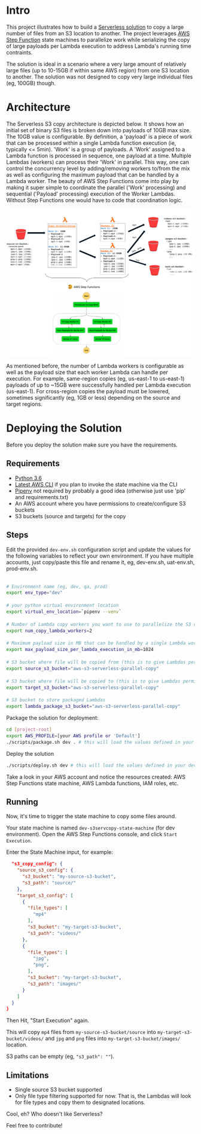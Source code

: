 # Intro

This project illustrates how to build a [Serverless solution](https://aws.amazon.com/serverless/) to copy a large number of files from an S3 location to another. The project leverages [AWS Step Function](https://aws.amazon.com/step-functions/) state machines to parallelize work while serializing the copy of large payloads per Lambda execution to address Lambda's running time contraints. 

The solution is ideal in a scenario where a very large amount of relatively large files (up to 10-15GB if within same AWS region) from one S3 location to another. The solution was not designed to copy very large individual files (eg, 100GB) though.

# Architecture

The Serverless S3 copy architecture is depicted below. It shows how an initial set of binary S3 files is broken down into payloads of 10GB max size. The 10GB value is configurable. By definition, a 'payload' is a piece of work that can be processed within a single Lambda function execution (ie, typically <= 5min). 'Work' is a group of payloads. A 'Work' assigned to a Lambda function is processed in sequence, one payload at a time. Multiple Lambdas (workers) can process their 'Work' in parallel. This way, one can control the concurrency level by adding/removing workers to/from the mix as well as configuring the maximum payload that can be handled by a Lambda worker. The beauty of AWS Step Functions come into play by making it super simple to coordinate the parallel ('Work' processing) and sequential ('Payload' processing) execution of the Worker Lambdas. Without Step Functions one would have to code that coordination logic. 

![Alt text](docs/serverless-parallel-s3-copy.png?raw=true "Serverless Parallel S3 Copy")

As mentioned before, the number of Lambda workers is configurable as well as the payload size that each worker Lambda can handle per execution. For example, same-region copies (eg, us-east-1 to us-east-1) payloads of up to ~15GB were successfully handled per Lambda execution (us-east-1). For cross-region copies the payload must be lowered, sometimes significantly (eg, 1GB or less) depending on the source and target regions. 


# Deploying the Solution

Before you deploy the solution make sure you have the requirements.

## Requirements

* [Python 3.6](https://www.python.org/downloads/)
* [Latest AWS CLI](https://aws.amazon.com/cli/) if you plan to invoke the state machine via the CLI
* [Pipenv](https://github.com/pypa/pipenv) not required by probably a good idea (otherwise just use 'pip' and requirements.txt)
* An AWS account where you have permissions to create/configure S3 buckets
* S3 buckets (source and targets) for the copy


## Steps

Edit the provided ```dev-env.sh``` configuration script and update the values for the following variables to reflect your own environment. If you have multiple accounts, just copy/paste this file and rename it, eg, dev-env.sh, uat-env.sh, prod-env.sh.

```bash

# Environment name (eg, dev, qa, prod)
export env_type="dev"

# your python virtual environment location
export virtual_env_location=`pipenv --venv`

# Number of Lambda copy workers you want to use to parallelize the S3 copy work. You *must* edit the cloudformation template cfn_template.yaml to manually add or remove workers to/from the Step Functions. I know, this is sad and one can use Troposphere to automate that. Give me time and I'll do it ;)
export num_copy_lambda_workers=2

# Maximum payload size in MB that can be handled by a single Lambda worker execution (think in terms of how much can be copied by Lambda given your use case, eg, same-region, cross-region). For reference: Same-region => ~10-15GB, Cross-region: 1GB?
export max_payload_size_per_lambda_execution_in_mb=1024

# S3 bucket where file will be copied from (this is to give Lambdas permission access to the bucket)
export source_s3_bucket="aws-s3-serverless-parallel-copy"

# S3 bucket where file will be copied to (this is to give Lambdas permission access to the bucket - if you plan to use more target buckets, you'll have to add access manually)
export target_s3_bucket="aws-s3-serverless-parallel-copy"

# S3 bucket to store packaged Lambdas
export lambda_package_s3_bucket="aws-s3-serverless-parallel-copy"
```

Package the solution for deployment:

```bash
cd [project-root]
export AWS_PROFILE=[your AWS profile or 'Default']
./scripts/package.sh dev . # this will load the values defined in your dev-env.sh and package the solution artifact in S3
```

Deploy the solution

```bash
./scripts/deploy.sh dev # this will load the values defined in your dev-env.sh and deploy the solution
```

Take a look in your AWS account and notice the resources created: AWS Step Functions state machine, AWS Lambda functions, IAM roles, etc. 

## Running

Now, it's time to trigger the state machine to copy some files around.

Your state machine is named ```dev-s3servcopy-state-machine``` (for dev environment). Open the AWS Step Functions console, and click ```Start Execution```.

Enter the State Machine input, for example:

```json
  "s3_copy_config": {
    "source_s3_config": {
      "s3_bucket": "my-source-s3-bucket",
      "s3_path": "source/"
    },
    "target_s3_config": [
      {
        "file_types": [
          "mp4"
        ],
        "s3_bucket": "my-target-s3-bucket",
        "s3_path": "videos/"
      },
      {
        "file_types": [
          "jpg",
          "png",
        ],
        "s3_bucket": "my-target-s3-bucket",
        "s3_path": "images/"
      }      
    ]
  }
}
```

Then Hit, "Start Execution" again.

This will copy ```mp4``` files from ```my-source-s3-bucket/source``` into ```my-target-s3-bucket/videos/``` and ```jpg``` and ```png``` files into ```my-target-s3-bucket/images/``` location.

S3 paths can be empty (eg, ```"s3_path": ""```).

## Limitations

* Single source S3 bucket supported
* Only file type filtering supported for now. That is, the Lambdas will look for file types and copy them to designated locations.


Cool, eh? Who doesn't like Serverless? 

Feel free to contribute!
